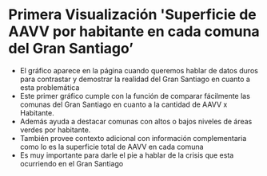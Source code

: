 
# Primera Visualización 'Superficie de AAVV por habitante en cada comuna del Gran Santiago’
- El gráfico aparece en la página cuando queremos hablar de datos duros para contrastar y demostrar la realidad del Gran Santiago en cuanto a esta problemática
- Este primer gráfico cumple con la función de comparar fácilmente las comunas del Gran Santiago en cuanto a la cantidad de AAVV x Habitante. 
- Además ayuda a destacar comunas con altos o bajos niveles de áreas verdes por habitante.
- También provee contexto adicional con información complementaria como lo es la superficie total de AAVV en cada comuna 
- Es muy importante para darle el pie a hablar de la crisis que esta ocurriendo en el Gran Santiago